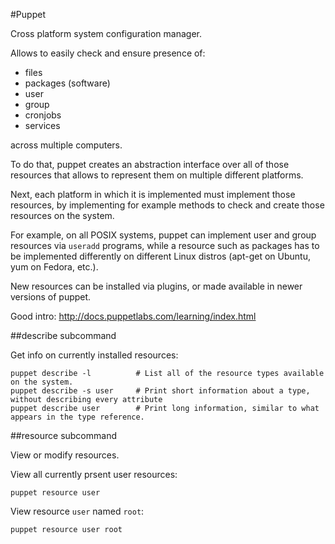 #Puppet

Cross platform system configuration manager.

Allows to easily check and ensure presence of:

- files
- packages (software)
- user
- group
- cronjobs
- services

across multiple computers.

To do that, puppet creates an abstraction interface over all of those resources
that allows to represent them on multiple different platforms.

Next, each platform in which it is implemented must implement those resources,
by implementing for example methods to check and create those resources on the system.

For example, on all POSIX systems, puppet can implement user and group resources
via `useradd` programs, while a resource such as packages has to be implemented differently
on different Linux distros (apt-get on Ubuntu, yum on Fedora, etc.).

New resources can be installed via plugins, or made available in newer versions of puppet.

Good intro: <http://docs.puppetlabs.com/learning/index.html>

##describe subcommand

Get info on currently installed resources:

    puppet describe -l          # List all of the resource types available on the system.
    puppet describe -s user     # Print short information about a type, without describing every attribute
    puppet describe user        # Print long information, similar to what appears in the type reference.

##resource subcommand

View or modify resources.

View all currently prsent user resources:

    puppet resource user

View resource `user` named `root`:

    puppet resource user root
